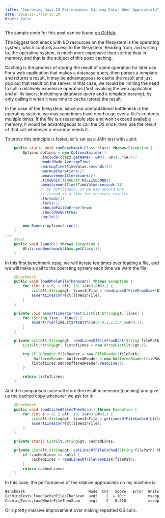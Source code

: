 ```yaml
---
title: "Improving Java IO Performance: Caching Data, When Appropriate"
date: 2018-11-17T19:16:28
draft: false
---
```


The sample code for this post can be found [on GitHub](https://github.com/nfisher23/io-tuning).

The biggest bottleneck with I/O resources on the filesystem is the operating system, which controls access to the filesystem. Reading from, and writing to, the operating system, is much more expensive than storing data in memory, and that is the subject of this post: caching.

Caching is the process of storing the result of some operation for later use. For a web application that makes a database query, then parses a template and returns a result, it may be advantageous to cache the result and just pop out that result on the server. In that case, we would be limiting the need to call a relatively expensive operation (first invoking the web application and all its layers, including a database query and a template parsing), by only calling it when it was time to cache (store) the result.

In the case of the filesystem, since our computational bottleneck is the operating system, we may sometimes have need to go over a file&#39;s contents multiple times. If the file is a reasonable size and won&#39;t exceed available memory, it would be advantageous to call the OS once, then use the result of that call whenever a resource needs it.

To prove this principle is faster, let&#39;s set up a JMH test with Junit:

```java
    public static void runBenchmark(Class clazz) throws Exception {
        Options options = new OptionsBuilder()
                .include(clazz.getName() &#43; &#34;.*&#34;)
                .mode(Mode.AverageTime)
                .warmupTime(TimeValue.seconds(1))
                .warmupIterations(2)
                .measurementIterations(2)
                .timeUnit(TimeUnit.MILLISECONDS)
                .measurementTime(TimeValue.seconds(1))
                // OS bottleneck, so we use should one
                // thread at a time for accurate results
                .threads(1)
                .forks(1)
                .shouldFailOnError(true)
                .shouldDoGC(true)
                .build();

        new Runner(options).run();
    }
....
    @Test
    public void launch() throws Exception {
        Utils.runBenchmark(this.getClass());
    }

```

In this first benchmark case, we will iterate ten times over loading a file, and we will make a call to the operating system each time we want the file:

```java
    @Benchmark
    public void loadWholeFileThenScan() throws Exception {
        for (int i = 0; i &lt; 10; i&#43;&#43;) {
            List&lt;String&gt; linesInFile = readLinesOfFileFromDisk(Utils.smallCsvFilePath);
            assertLinesCorrect(linesInFile);
        }
    }

    private void assertLinesCorrect(List&lt;String&gt; lines) {
        for (String line : lines) {
            assertTrue(line.startsWith(&#34;0,1,2,3,4,5&#34;));
        }
    }

    private List&lt;String&gt; readLinesOfFileFromDisk(String filePath) throws Exception {
        List&lt;String&gt; listofLines = new ArrayList&lt;&gt;();

        try (FileReader fileReader = new FileReader(filePath);
             BufferedReader bufferedReader = new BufferedReader(fileReader)) {
            listofLines.add(bufferedReader.readLine());
        }

        return listofLines;
    }

```

And the comparison case will store the result in memory (caching) and give us the cached copy whenever we ask for it:

```java
    @Benchmark
    public void loadCachedFilesThenScan() throws Exception {
        for (int i = 0; i &lt; 10; i&#43;&#43;) {
            List&lt;String&gt; linesInFile = getLinesOfFileCached(Utils.smallCsvFilePath);
            assertLinesCorrect(linesInFile);
        }
    }

    private static List&lt;String&gt; cachedLines;

    private List&lt;String&gt; getLinesOfFileCached(String filePath) throws Exception {
        if (cachedLines == null) {
            cachedLines = readLinesOfFileFromDisk(filePath);
        }
        return cachedLines;
    }

```

In this case, the performance of the relative approaches on my machine is:

```bash
Benchmark                             Mode  Cnt   Score   Error  Units
CachingTests.loadCachedFilesThenScan  avgt    2  ≈ 10⁻⁴          ms/op
CachingTests.loadWholeFileThenScan    avgt    2   0.210          ms/op
```

Or a pretty massive improvement over making repeated OS calls.
